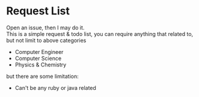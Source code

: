 # Request List
Open an issue, then I may do it.  
This is a simple request & todo list, you can require anything that related to, but not limit to above categories
- Computer Engineer
- Computer Science
- Physics & Chemistry

but there are some limitation:  
- Can't be any ruby or java related

